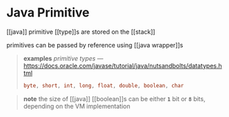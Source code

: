 # Java Primitive

[[java]] primitive [[type]]s are stored on the [[stack]]

primitives can be passed by reference using [[java wrapper]]s

> **examples** _primitive types_ &mdash; <https://docs.oracle.com/javase/tutorial/java/nutsandbolts/datatypes.html>
>
> ```java
> byte, short, int, long, float, double, boolean, char
> ```

> **note** the size of [[java]] [[boolean]]s can be either **`1`** bit or **`8`** bits, depending on the VM implementation
